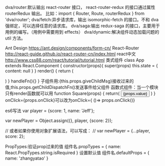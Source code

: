 dva/router:默认输出 react-router 接口， react-router-redux 的接口通过属性 routerRedux 输出。
比如：import { Router, Route, routerRedux } from 'dva/router';
dva/fetch:异步请求库，输出 isomorphic-fetch 的接口。不和 dva 强绑定，可以选择任意的请求库。
dva/saga:输出 redux-saga 的接口，主要用于用例的编写。（用例中需要用到 effects）
dva/dynamic:解决组件动态加载问题的 util 方法。

Ant Design
https://ant.design/components/form-cn/
React-Router
http://react-guide.github.io/react-router-cn/index.html
react中文
http://www.css88.com/react/tutorial/tutorial.html
类式组件
class App extends React.Component {
	constructor(props){
		super(props)
		this.state = {
			content: null
		}
	}
	render() {
		return (
			<div className="title" style=""></div>
			<ChildComponent giveChildMsg="hello" getChildDispatchFn={this.handleFn.bind(this)}/>
		)
	}
	handleFn(){}
}
子组件用:{this.props.giveChildMsg}接收过来的值,this.props.getChildDispatchFn()发送事件给父组件
函数式组件：当一个模块只有render函数就可以用
function Square(props) {
	return(
		<button className="squre" onClick={props.onClick}>
			{props.value}
		</button>
	)
}
onClick={props.onClick}可以改为onClick={ ()=> props.onClick()}

es6写法
var player = {score: 1, name: 'Jeff'};

var newPlayer = Object.assign({}, player, {score: 2});

// 或者如果你使用对象扩展语法，可以写成：
// var newPlayer = {...player, score: 2};

PropTypes:验证prop过来的值
组件名.propTypes = {
	name: React.PropTypes.string.isRequired
}
设置默认值
组件名.defaultProps = {
	name: 'zhangyatao'
}